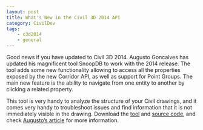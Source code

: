 ```yaml
---
layout: post
title: What's New in the Civil 3D 2014 API
category: CivilDev
tags:
    - c3d2014
    - general
---
```


Good news if you have updated to Civil 3D 2014. Augusto Goncalves has updated his 
magnificent tool SnoopDB to work with the 2014 release. The tool adds some new 
functionality allowing to access all the properties exposed by the new Corridor 
API, as well as support for Point Groups. The main new feature is the ability to 
navigate from one entity to another by clicking a related property.

This tool is very handy to analyze the structure of your Civil drawings, and it 
comes very handy to troubleshoot issues and find information that it is not 
immediately visible in the drawing. Download the 
[tool](http://adndevblog.typepad.com/files/snoopcivil3d_executable.zip) and 
[source code](http://adndevblog.typepad.com/files/snoopcivil3d_sourcecode.zip), 
and check [Augusto’s article](http://adndevblog.typepad.com/infrastructure/2013/04/snoop-civil-3d-2014-database.html) 
for more information.
